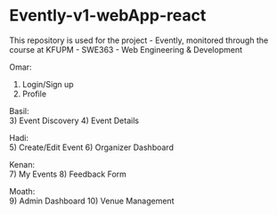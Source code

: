 # Evently-v1-webApp-react
This repository is used for the project - Evently, monitored through the course at KFUPM - SWE363 - Web Engineering &amp; Development

Omar:   
1) Login/Sign up
2) Profile

Basil:     
3) Event Discovery 
4) Event Details

Hadi:     
5) Create/Edit Event 
6) Organizer Dashboard

Kenan:  
7) My Events 
8) Feedback Form

Moath:  
9) Admin Dashboard 
10) Venue Management
